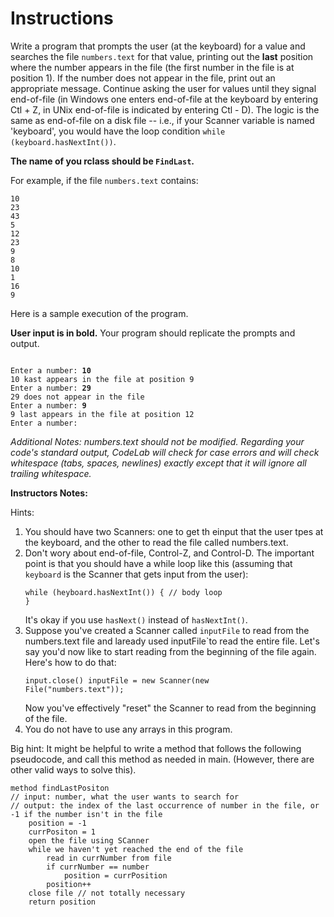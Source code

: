 # Instructions

Write a program that prompts the user (at the keyboard) for a value and searches the file `numbers.text` for that value, printing out the **last** position where the number appears in the file (the first number in the file is at position 1). If the number does not appear in the file, print out an appropriate message. Continue asking the user for values until they signal end-of-file (in Windows one enters end-of-file at the keyboard by entering Ctl + Z, in UNix end-of-file is indicated by entering Ctl - D). The logic is the same as end-of-file on a disk file -- i.e., if your Scanner variable is named 'keyboard', you would have the loop condition `while (keyboard.hasNextInt())`.

**The name of you rclass should be `FindLast`.**

For example, if the file `numbers.text` contains:

```plaintext
10
23
43
5
12
23
9
8
10
1
16
9
```

Here is a sample execution of the program.

**User input is in bold.** Your program should replicate the prompts and output.

<pre><code>
Enter a number: <b>10</b>
10 kast appears in the file at position 9
Enter a number: <b>29</b>
29 does not appear in the file
Enter a number: <b>9</b>
9 last appears in the file at position 12
Enter a number:
</code></pre>

*Additional Notes:*
*numbers.text should not be modified.*
*Regarding your code's standard output, CodeLab will check for case errors and will check whitespace (tabs, spaces, newlines) exactly except that it will ignore all trailing whitespace.*

**Instructors Notes:**

Hints:

1. You should have two Scanners: one to get th einput that the user tpes at the keyboard, and the other to read the file called numbers.text.
2. Don't wory about end-of-file, Control-Z, and Control-D. The important point is that you should have a while loop like this (assuming that `keyboard` is the Scanner that gets input from the user): <pre><code>while (heyboard.hasNextInt()) { 
        // body loop
    }</code></pre> It's okay if you use `hasNext()` instead of `hasNextInt()`.
3. Suppose you've created a Scanner called `inputFile` to read from the numbers.text file and laready used inputFile`to read the entire file. Let's say you'd now like to start reading from the beginning of the file again. Here's how to do that: <pre><code>input.close()
inputFile = new Scanner(new File("numbers.text"));</code></pre> Now you've effectively "reset" the Scanner to read from the beginning of the file.
4. You do not have to use any arrays in this program.

Big hint: It might be helpful to write a method that follows the following pseudocode, and call this method as needed in main. (However, there are other valid ways to solve this).

```plaintext
method findLastPositon
// input: number, what the user wants to search for
// output: the index of the last occurrence of number in the file, or -1 if the number isn't in the file
    position = -1
    currPositon = 1
    open the file using SCanner
    while we haven't yet reached the end of the file
        read in currNumber from file
        if currNumber == number
            position = currPosition
        position++
    close file // not totally necessary
    return position
```
